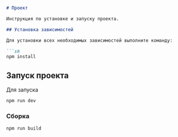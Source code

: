 ```markdown
# Проект

Инструкция по установке и запуску проекта.

## Установка зависимостей

Для установки всех необходимых зависимостей выполните команду:

```sh
npm install
```

## Запуск проекта

Для запуска

```sh
npm run dev
```

### Сборка

```sh
npm run build
```
```
